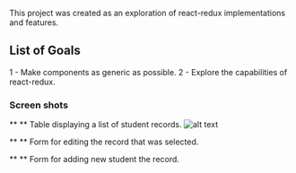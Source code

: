 This project was created as an exploration of react-redux implementations and features.

## List of Goals 
1 - Make components as generic as possible.
2 - Explore the capabilities of react-redux.

### Screen shots
** ** Table displaying a list of student records.
![alt text](https://github.com/Seville/reactjs-smp/tree/feature/stable-crud-implementation/src/resources/images/class-table.PNG)

** ** Form for editing the record that was selected.

** ** Form for adding new student the record.